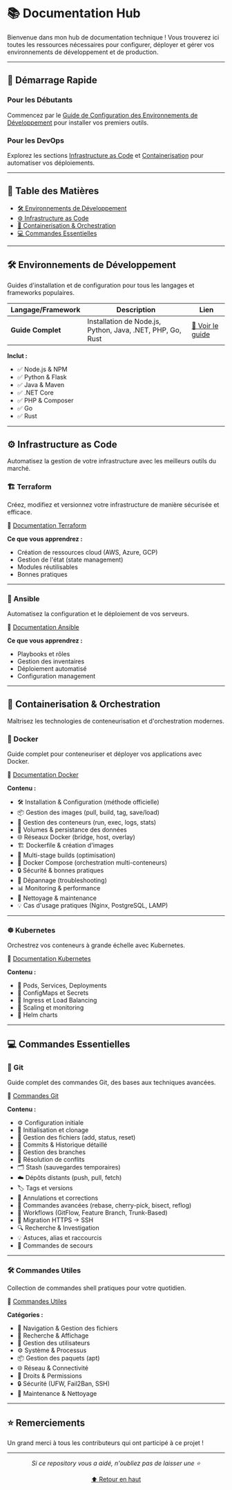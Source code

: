 # 📚 Documentation Hub

Bienvenue dans mon hub de documentation technique ! Vous trouverez ici toutes les ressources nécessaires pour configurer, déployer et gérer vos environnements de développement et de production.

---

## 🚀 Démarrage Rapide

### Pour les Débutants
Commencez par le [Guide de Configuration des Environnements de Développement](docs/Development_Environment_Setup_Guide.md) pour installer vos premiers outils.

### Pour les DevOps
Explorez les sections [Infrastructure as Code](#-infrastructure-as-code) et [Containerisation](#-containerisation--orchestration) pour automatiser vos déploiements.

---

## 📖 Table des Matières

- [🛠️ Environnements de Développement](#️-environnements-de-développement)
- [⚙️ Infrastructure as Code](#️-infrastructure-as-code)
- [🐳 Containerisation & Orchestration](#-containerisation--orchestration)
- [💻 Commandes Essentielles](#-commandes-essentielles)
  
---

## 🛠️ Environnements de Développement

Guides d'installation et de configuration pour tous les langages et frameworks populaires.

| Langage/Framework | Description | Lien |
|-------------------|-------------|------|
| **Guide Complet** | Installation de Node.js, Python, Java, .NET, PHP, Go, Rust | [📖 Voir le guide](docs/Development_Environment_Setup_Guide.md) |

**Inclut :**
- ✅ Node.js & NPM
- ✅ Python & Flask
- ✅ Java & Maven
- ✅ .NET Core
- ✅ PHP & Composer
- ✅ Go
- ✅ Rust

---

## ⚙️ Infrastructure as Code

Automatisez la gestion de votre infrastructure avec les meilleurs outils du marché.

### 🏗️ Terraform
Créez, modifiez et versionnez votre infrastructure de manière sécurisée et efficace.

📖 [Documentation Terraform](docs/terraform/terraform.md)

**Ce que vous apprendrez :**
- Création de ressources cloud (AWS, Azure, GCP)
- Gestion de l'état (state management)
- Modules réutilisables
- Bonnes pratiques

---

### 🔧 Ansible
Automatisez la configuration et le déploiement de vos serveurs.

📖 [Documentation Ansible](docs/Ansible/ansible.md)

**Ce que vous apprendrez :**
- Playbooks et rôles
- Gestion des inventaires
- Déploiement automatisé
- Configuration management

---

## 🐳 Containerisation & Orchestration

Maîtrisez les technologies de conteneurisation et d'orchestration modernes.

### 🐋 Docker
Guide complet pour conteneuriser et déployer vos applications avec Docker.

📖 [Documentation Docker](docs/Docker/docker.md)

**Contenu :**
- 🛠️ Installation & Configuration (méthode officielle)
- 📦 Gestion des images (pull, build, tag, save/load)
- 🚀 Gestion des conteneurs (run, exec, logs, stats)
- 🧱 Volumes & persistance des données
- 🌐 Réseaux Docker (bridge, host, overlay)
- 🏗️ Dockerfile & création d'images
- 🎯 Multi-stage builds (optimisation)
- 🐳 Docker Compose (orchestration multi-conteneurs)
- 🔒 Sécurité & bonnes pratiques
- 🔧 Dépannage (troubleshooting)
- 📊 Monitoring & performance
- 🧹 Nettoyage & maintenance
- 💡 Cas d'usage pratiques (Nginx, PostgreSQL, LAMP)

---

### ☸️ Kubernetes
Orchestrez vos conteneurs à grande échelle avec Kubernetes.

📖 [Documentation Kubernetes](docs/Kubernetes/kubernetes.md)

**Contenu :**
- 🔹 Pods, Services, Deployments
- 🔹 ConfigMaps et Secrets
- 🔹 Ingress et Load Balancing
- 🔹 Scaling et monitoring
- 🔹 Helm charts

---

## 💻 Commandes Essentielles

### 🔀 Git
Guide complet des commandes Git, des bases aux techniques avancées.

📖 [Commandes Git](docs/Commande_Git.md)

**Contenu :**
- ⚙️ Configuration initiale
- 📁 Initialisation et clonage
- 📄 Gestion des fichiers (add, status, reset)
- 💬 Commits & Historique détaillé
- 🌿 Gestion des branches
- 🔧 Résolution de conflits
- 🗂️ Stash (sauvegardes temporaires)
- ☁️ Dépôts distants (push, pull, fetch)
- 🏷️ Tags et versions
- 🧼 Annulations et corrections
- 🚀 Commandes avancées (rebase, cherry-pick, bisect, reflog)
- 🔀 Workflows (GitFlow, Feature Branch, Trunk-Based)
- 🔄 Migration HTTPS → SSH
- 🔍 Recherche & Investigation
- 💡 Astuces, alias et raccourcis
- 🚨 Commandes de secours

---

### 🛠️ Commandes Utiles
Collection de commandes shell pratiques pour votre quotidien.

📖 [Commandes Utiles](docs/Commande_utile.md)

**Catégories :**
- 📁 Navigation & Gestion des fichiers
- 🔎 Recherche & Affichage
- 👥 Gestion des utilisateurs
- ⚙️ Système & Processus
- 📦 Gestion des paquets (apt)
- 🌐 Réseau & Connectivité
- 🔐 Droits & Permissions
- 🔒 Sécurité (UFW, Fail2Ban, SSH)
- 🧹 Maintenance & Nettoyage

---

## ⭐ Remerciements

Un grand merci à tous les contributeurs qui ont participé à ce projet !

---

<div align="center">

*Si ce repository vous a aidé, n'oubliez pas de laisser une ⭐*

[⬆ Retour en haut](#-documentation-hub)

</div>
